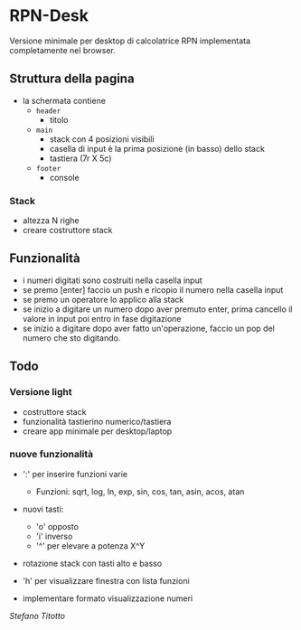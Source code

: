 # RPN-Desk
Versione minimale per desktop di calcolatrice RPN implementata completamente nel browser.

## Struttura della pagina
- la schermata contiene 
    - `header`
        - titolo
    - `main`
        - stack con 4 posizioni visibili
        - casella di input è la prima posizione (in basso) dello stack
        - tastiera (7r X 5c)
    - `footer`
        - console
        
### Stack
- altezza N righe
- creare costruttore stack

## Funzionalità
- i numeri digitati sono costruiti nella casella input
- se premo [enter] faccio un push e ricopio il numero nella casella input
- se premo un operatore lo applico alla stack 
- se inizio a digitare un numero dopo aver premuto enter, prima cancello il valore in input poi entro in fase digitazione
- se inizio a digitare dopo aver fatto un'operazione, faccio un pop del numero che sto digitando.

## Todo
### Versione light
- costruttore stack
- funzionalità tastierino numerico/tastiera
- creare app minimale per desktop/laptop

### nuove funzionalità
- ':' per inserire funzioni varie
    - Funzioni: sqrt, log, ln, exp, sin, cos, tan, asin, acos, atan

- nuovi tasti: 
    - 'o' opposto
    - 'i' inverso
    - '^' per elevare a potenza X^Y
 
- rotazione stack con tasti alto e basso
- 'h' per visualizzare finestra con lista funzioni

- implementare formato visualizzazione numeri


*Stefano Titotto*
